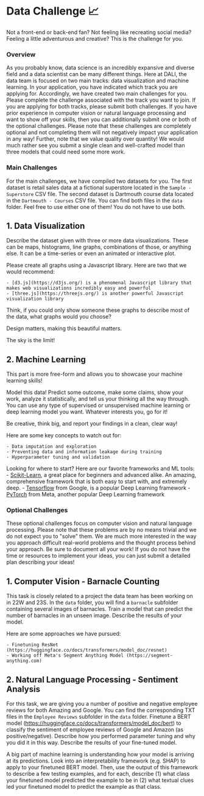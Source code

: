 # Data Challenge 📈

Not a front-end or back-end fan? Not feeling like recreating social media? Feeling a little adventurous and creative? This is the challenge for you.

### Overview

As you probably know, data science is an incredibly expansive and diverse field and a data scientist can be many different things. Here at DALI, the data team is focused on two main tracks: data visualization and machine learning. In your application, you have indicated which track you are applying for. Accordingly, we have created two main challenges for you. Please complete the challenge associated with the track you want to join. If you are applying for both tracks, please submit both challenges.
If you have prior experience in computer vision or natural language processing and want to show off your skills, then you can additionally submit one or both of the optional challenges. Please note that these challenges are completely optional and not completing them will not negatively impact your application in any way!
Further, note that we value quality over quantity! We would much rather see you submit a single clean and well-crafted model than three models that could need some more work.

### Main Challenges

For the main challenges, we have compiled two datasets for you. The first dataset is retail sales data at a fictional superstore located in the `Sample - Superstore` CSV file. The second dataset is Dartmouth course data located in the `Dartmouth - Courses` CSV file. You can find both files in the `data` folder. Feel free to use either one of them! You do not have to use both.

## 1. Data Visualization

Describe the dataset given with three or more data visualizations. These can be maps, histograms, line graphs, 
combinations of those, or anything else. It can be a time-series or even an animated or interactive plot.

Please create all graphs using a Javascript library. Here are two that we would recommend:

    - [d3.js](https://d3js.org/) is a phenomenal Javascript library that makes web visualizations incredibly easy and powerful
    - [three.js](https://threejs.org/) is another powerful Javascript visualization library

Think, if you could only show someone these graphs to describe most of the data, what graphs would you choose?

Design matters, making this beautiful matters.

The sky is the limit!

## 2. Machine Learning

This part is more free-form and allows you to showcase your machine learning skills!

Model this data! Predict some outcome, make some claims, show your work, analyze it statistically, and tell us your thinking all the way through. You can use any type of supervised or unsupervised machine learning or deep learning model you want. Whatever interests you, go for it!

Be creative, think big, and report your findings in a clean, clear way!

Here are some key concepts to watch out for:

    - Data imputation and exploration
    - Preventing data and information leakage during training
    - Hyperparameter tuning and validation

Looking for where to start? Here are our favorite frameworks and ML tools:
    - [Scikit-Learn](https://scikit-learn.org/stable/), a great place for beginners and advanced alike. An amazing, comprehensive framework that is both easy to start with, and extremely deep.
    - [Tensorflow](https://www.tensorflow.org/) from Google, is a popular Deep Learning framework 
    - [PyTorch](https://pytorch.org/docs/) from Meta, another popular Deep Learning framework

### Optional Challenges

These optional challenges focus on computer vision and natural language processing. Please note that these problems are by no means trivial and we do not expect you to "solve" them. We are much more interested in the way you approach difficult real-world problems and the thought process behind your approach. Be sure to document all your work! If you do not have the time or resources to implement your ideas, you can just submit a detailed plan describing your ideas!

## 1. Computer Vision - Barnacle Counting

This task is closely related to a project the data team has been working on in 22W and 23S. In the `data` folder, you will find a `barnacle` subfolder containing several images of barnacles. Train a model that can predict the number of barnacles in an unseen image. Describe the results of your model.

Here are some approaches we have pursued:

    - Finetuning ResNet (https://huggingface.co/docs/transformers/model_doc/resnet)
    - Working off Meta's Segment Anything Model (https://segment-anything.com)

## 2. Natural Language Processing - Sentiment Analysis

For this task, we are giving you a number of positive and negative employee reviews for both Amazing and Google. You can find the corresponding TXT files in the `Employee Reviews` subfolder in the `data` folder. Finetune a BERT model (https://huggingface.co/docs/transformers/model_doc/bert) to classify the sentiment of employee reviews of Google and Amazon (as positive/negative). Describe how you performed parameter tuning and why you did it in this way. Describe the results of your fine-tuned model.

A big part of machine learning is understanding how your model is arriving at its predictions. Look into an interpretability framework (e.g. SHAP) to apply to your finetuned BERT model. Then, use the output of this framework to describe a few testing examples, and for each, describe (1) what class your finetuned model predicted the example to be in (2) what textual clues led your finetuned model to predict the example as that class.
